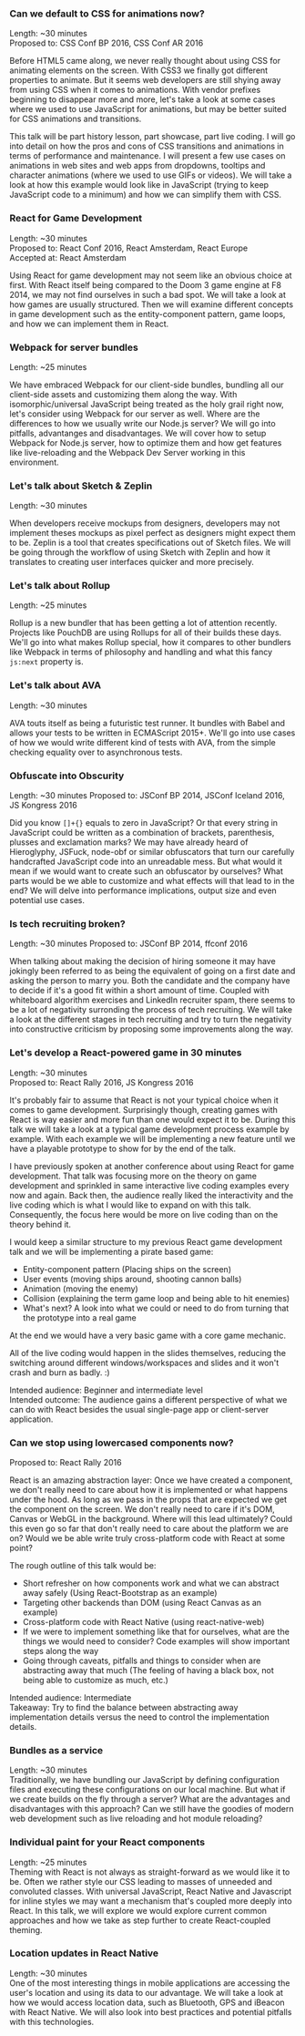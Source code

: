 ### Can we default to CSS for animations now?
Length: ~30 minutes  
Proposed to: CSS Conf BP 2016, CSS Conf AR 2016

Before HTML5 came along, we never really thought about using CSS for animating elements on the screen. With CSS3 we finally got different properties to animate. But it seems web developers are still shying away from using CSS when it comes to animations. With vendor prefixes beginning to disappear more and more, let's take a look at some cases where we used to use JavaScript for animations, but may be better suited for CSS animations and transitions.

This talk will be part history lesson, part showcase, part live coding. I will go into detail on how the pros and cons of CSS transitions and animations in terms of performance and maintenance. I will present a few use cases on animations in web sites and web apps from dropdowns, tooltips and character animations (where we used to use GIFs or videos). We will take a look at how this example would look like in JavaScript (trying to keep JavaScript code to a minimum) and how we can simplify them with CSS.

### React for Game Development
Length: ~30 minutes  
Proposed to: React Conf 2016, React Amsterdam, React Europe  
Accepted at: React Amsterdam

Using React for game development may not seem like an obvious choice at first. With React itself being compared to the Doom 3 game engine at F8 2014, we may not find ourselves in such a bad spot. We will take a look at how games are usually structured. Then we will examine different concepts in game development such as the entity-component pattern, game loops, and how we can implement them in React.

### Webpack for server bundles
Length: ~25 minutes

We have embraced Webpack for our client-side bundles, bundling all our client-side assets and customizing them along the way. With isomorphic/universal JavaScript being treated as the holy grail right now, let's consider using Webpack for our server as well. Where are the differences to how we usually write our Node.js server? We will go into pitfalls, advantanges and disadvantages. We will cover how to setup Webpack for Node.js server, how to optimize them and how get features like live-reloading and the Webpack Dev Server working in this environment.

### Let's talk about Sketch & Zeplin
Length: ~30 minutes

When developers receive mockups from designers, developers may not implement theses mockups as pixel perfect as designers might expect them to be. Zeplin is a tool that creates specifications out of Sketch files. We will be going through the workflow of using Sketch with Zeplin and how it translates to creating user interfaces quicker and more precisely.

### Let's talk about Rollup
Length: ~25 minutes

Rollup is a new bundler that has been getting a lot of attention recently. Projects like PouchDB are using Rollups for all of their builds these days. We'll go into what makes Rollup special, how it compares to other bundlers like Webpack in terms of philosophy and handling and what this fancy `js:next` property is.

### Let's talk about AVA
Length: ~30 minutes

AVA touts itself as being a futuristic test runner. It bundles with Babel and allows your tests to be written in ECMAScript 2015+. We'll go into use cases of how we would write different kind of tests with AVA, from the simple checking equality over to asynchronous tests.

### Obfuscate into Obscurity
Length: ~30 minutes 
Proposed to: JSConf BP 2014, JSConf Iceland 2016, JS Kongress 2016

Did you know `[]+{}` equals to zero in JavaScript? Or that every string in JavaScript could be written as a combination of brackets, parenthesis, plusses and exclamation marks?
We may have already heard of Hieroglyphy, JSFuck, node-obf or similar obfuscators that turn our carefully handcrafted JavaScript code into an unreadable mess. But what would it mean if we would want to create such an obfuscator by ourselves? What parts would be we able to customize and what effects will that lead to in the end? We will delve into performance implications, output size and even potential use cases.

### Is tech recruiting broken?
Length: ~30 minutes
Proposed to: JSConf BP 2014, ffconf 2016

When talking about making the decision of hiring someone it may have jokingly been referred to as being the equivalent of going on a first date and asking the person to marry you. Both the candidate and the company have to decide if it's a good fit within a short amount of time. Coupled with whiteboard algorithm exercises and LinkedIn recruiter spam, there seems to be a lot of negativity surronding the process of tech recruiting.
We will take a look at the different stages in tech recruiting and try to turn the negativity into constructive criticism by proposing some improvements along the way.

### Let's develop a React-powered game in 30 minutes
Length: ~30 minutes  
Proposed to: React Rally 2016, JS Kongress 2016

It's probably fair to assume that React is not your typical choice when it comes to game development. Surprisingly though, creating games with React is way easier and more fun than one would expect it to be. During this talk we will take a look at a typical game development process example by example. With each example we will be implementing a new feature until we have a playable prototype to show for by the end of the talk.

I have previously spoken at another conference about using React for game development. That talk was focusing more on the theory on game development and sprinkled in same interactive live coding examples every now and again. Back then, the audience really liked the interactivity and the live coding which is what I would like to expand on with this talk. Consequently, the focus here would be more on live coding than on the theory behind it. 

I would keep a similar structure to my previous React game development talk and we will be implementing a pirate based game:
- Entity-component pattern (Placing ships on the screen)
- User events (moving ships around, shooting cannon balls)
- Animation (moving the enemy)
- Collision (explaining the term game loop and being able to hit enemies)
- What's next? A look into what we could or need to do from turning that the prototype into a real game

At the end we would have a very basic game with a core game mechanic.

All of the live coding would happen in the slides themselves, reducing the switching around different windows/workspaces and slides and it won't crash and burn as badly. :)

Intended audience: Beginner and intermediate level  
Intended outcome: The audience gains a different perspective of what we can do with React besides the usual single-page app or client-server application.

### Can we stop using lowercased components now?
Proposed to: React Rally 2016

React is an amazing abstraction layer: Once we have created a component, we don't really need to care about how it is implemented or what happens under the hood. As long as we pass in the props that are expected we get the component on the screen. We don't really need to care if it's DOM, Canvas or WebGL in the background. Where will this lead ultimately? Could this even go so far that don't really need to care about the platform we are on? Would we be able write truly cross-platform code with React at some point?

The rough outline of this talk would be:
- Short refresher on how components work and what we can abstract away safely (Using React-Bootstrap as an example)
- Targeting other backends than DOM (using React Canvas as an example)
- Cross-platform code with React Native (using react-native-web)
- If we were to implement something like that for ourselves, what are the things we would need to consider? Code examples will show important steps along the way
- Going through caveats, pitfalls and things to consider when are abstracting away that much (The feeling of having a black box, not being able to customize as much, etc.)


Intended audience: Intermediate  
Takeaway: Try to find the balance between abstracting away implementation details versus the need to control the implementation details.


### Bundles as a service
Length: ~30 minutes  
Traditionally, we have bundling our JavaScript by defining configuration files and executing these configurations on our local machine. But what if we create builds on the fly through a server? What are the advantages and disadvantages with this approach? Can we still have the goodies of modern web development such as live reloading and hot module reloading?

### Individual paint for your React components
Length: ~25 minutes  
Theming with React is not always as straight-forward as we would like it to be. Often we rather style our CSS leading to masses of unneeded and convoluted classes. With universal JavaScript, React Native and Javascript for inline styles we may want a mechanism that's coupled more deeply into React. In this talk, we will explore we would explore current common approaches and how we take as step further to create React-coupled theming.

### Location updates in React Native
Length: ~30 minutes  
One of the most interesting things in mobile applications are accessing the user's location and using its data to our advantage. We will take a look at how we would access location data, such as Bluetooth, GPS and iBeacon with React Native. We will also look into best practices and potential pitfalls with this technologies.
